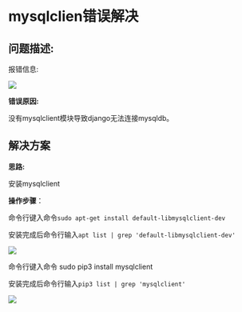 



# mysqlclien错误解决

## 问题描述:

报错信息:

![](images\报错3.png)

**错误原因:**

没有mysqlclient模块导致django无法连接mysqldb。

## 解决方案

**思路:**

安装mysqlclient

**操作步骤**：

命令行键入命令`sudo apt-get install default-libmysqlclient-dev`

安装完成后命令行输入`apt list | grep 'default-libmysqlclient-dev'`

![](images\查看default-libmysqlclient-dev.png)

命令行键入命令 sudo pip3 install mysqlclient

安装完成后命令行输入`pip3 list | grep 'mysqlclient'`

![](images\查看mysqlclient.png)

